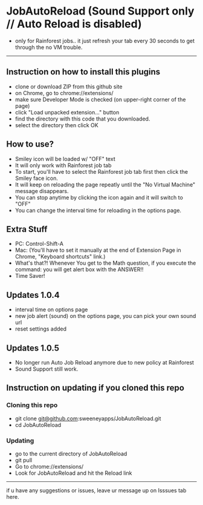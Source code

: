 # JobAutoReload (Sound Support only // Auto Reload is disabled)
- only for Rainforest jobs..  it just refresh your tab every 30 seconds to get through the no VM trouble.

---------------------
## Instruction on how to install this plugins

- clone or download ZIP from this github site
- on Chrome, go to chrome://extensions/
- make sure Developer Mode is checked (on upper-right corner of the page)
- click "Load unpacked extension..." button
- find the directory with this code that you downloaded.
- select the directory then click OK


## How to use?

- Smiley icon will be loaded w/ "OFF" text
- It will only work with Rainforest job tab
- To start, you'll have to select the Rainforest job tab first then click the Smiley face icon.
- It will keep on reloading the page repeatly until the "No Virtual Machine" message disappears.
- You can stop anytime by clicking the icon again and it will switch to "OFF"
- You can change the interval time for reloading in the options page.

## Extra Stuff

- PC: Control-Shift-A
- Mac: (You'll have to set it manually at the end of Extension Page in Chrome, "Keyboard shortcuts" link.)
- What's that?!  Whenever You get to the Math question, if you execute the command: you will get alert box with the ANSWER!!
- Time Saver!

## Updates 1.0.4

- interval time on options page
- new job alert (sound) on the options page, you can pick your own sound url
- reset settings added

## Updates 1.0.5

- No longer run Auto Job Reload anymore due to new policy at Rainforest
- Sound Support still work.


## Instruction on updating if you cloned this repo

### Cloning this repo
- git clone git@github.com:sweeneyapps/JobAutoReload.git
- cd JobAutoReload

### Updating
- go to the current directory of JobAutoReload
- git pull
- Go to chrome://extensions/
- Look for JobAutoReload and hit the Reload link


---------------------

if u have any suggestions or issues,  leave ur message up on Isssues tab here.
